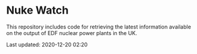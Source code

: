 # Nuke Watch

This repository includes code for retrieving the latest information available on the output of EDF nuclear power plants in the UK.

Last updated: 2020-12-20 02:20